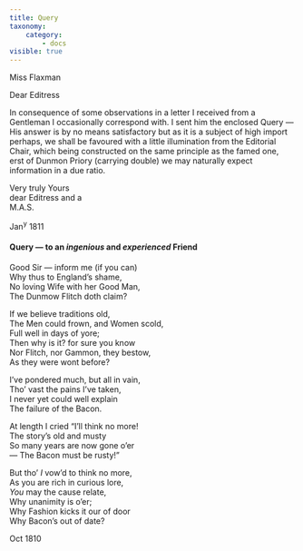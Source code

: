```yaml
---
title: Query
taxonomy:
    category:
        - docs
visible: true
---
```


<div class="author">Miss Flaxman</div>

Dear Editress  
  
In consequence of some observations in a letter I received from a Gentleman I occasionally correspond with. I sent him the enclosed Query — His answer is by no means satisfactory but as it is a subject of high import perhaps, we shall be favoured with a little illumination from the Editorial Chair, which being constructed on the same principle as the famed one, erst of Dunmon Priory (carrying double) we may naturally expect information in a due ratio.  
  
Very truly Yours  
dear Editress and a   
M.A.S.  
  
Jan<sup>y</sup> 1811  
  
#### Query — to an *ingenious* and *experienced* Friend  
  
Good Sir — inform me (if you can)  
Why thus to England’s shame,  
No loving Wife with her Good Man,  
The Dunmow Flitch doth claim?  
  
If we believe traditions old,  
The Men could frown, and Women scold,  
Full well in days of yore;  
Then why is it? for sure you know  
Nor Flitch, nor Gammon, they bestow,  
As they were wont before?  
  
I’ve pondered much, but all in vain,  
Tho’ vast the pains I’ve taken,  
I never yet could well explain  
The failure of the Bacon.  
  
At length I cried “I’ll think no more!  
The story’s old and musty  
So many years are now gone o’er  
— The Bacon must be rusty!”  
  
But tho’ *I* vow’d to think no more,  
As you are rich in curious lore,  
*You* may the cause relate,  
Why unanimity is o’er;  
Why Fashion kicks it our of door  
Why Bacon’s out of date?  
  
Oct 1810